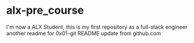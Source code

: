 # alx-pre_course
I'm now a ALX Student, this is my first repository as a full-stack engineer
another readme for 0x01-git
README update from github.com
